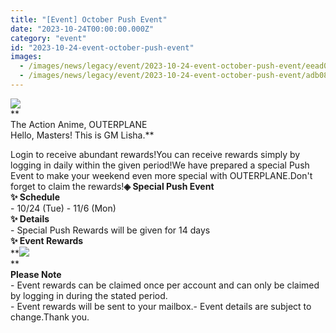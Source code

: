 ```yaml
---
title: "[Event] October Push Event"
date: "2023-10-24T00:00:00.000Z"
category: "event"
id: "2023-10-24-event-october-push-event"
images:
  - /images/news/legacy/event/2023-10-24-event-october-push-event/eead0ce5eb324c56bc01edfc0019d877.webp
  - /images/news/legacy/event/2023-10-24-event-october-push-event/adb0865d9e40430489fa6d96e21ba6d8.webp
---
```


![](/images/news/legacy/event/2023-10-24-event-october-push-event/eead0ce5eb324c56bc01edfc0019d877.webp)  
**  
The Action Anime, OUTERPLANE  
Hello, Masters! This is GM Lisha.**  
  
Login to receive abundant rewards!You can receive rewards simply by logging in daily within the given period!We have prepared a special Push Event to make your weekend even more special with OUTERPLANE.Don't forget to claim the rewards!**◈ Special Push Event**  
**✨ Schedule**  
\- 10/24 (Tue) - 11/6 (Mon)  
**✨ Details**  
\- Special Push Rewards will be given for 14 days  
**✨ Event Rewards**  
**![](/images/news/legacy/event/2023-10-24-event-october-push-event/adb0865d9e40430489fa6d96e21ba6d8.webp)  
**  
**Please Note**  
\- Event rewards can be claimed once per account and can only be claimed by logging in during the stated period.  
\- Event rewards will be sent to your mailbox.- Event details are subject to change.Thank you.
